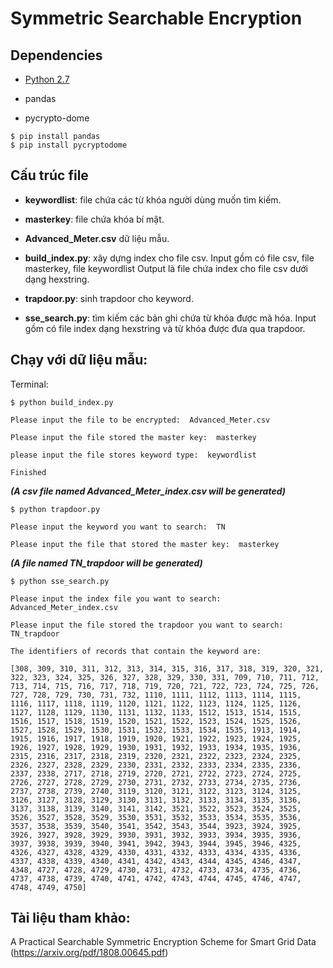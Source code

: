 # Symmetric Searchable Encryption

## Dependencies 
* [Python 2.7](https://www.python.org/download/releases/2.7/)

* pandas

* pycrypto-dome
```
$ pip install pandas
$ pip install pycryptodome
```

## Cấu trúc file

* **keywordlist**: file chứa các từ khóa người dùng muốn tìm kiếm.


* **masterkey**: file chứa khóa bí mật.



* **Advanced_Meter.csv** dữ liệu mẫu.


* **build_index.py**: xây dựng index cho file csv. 
Input gồm có file csv, file masterkey, file keywordlist
Output là file chứa index cho file csv dưới dạng hexstring.


* **trapdoor.py**: sinh trapdoor cho keyword.


* **sse_search.py**: tìm kiếm các bản ghi chứa từ khóa được mã hóa.
Input gồm có file index dạng hexstring và từ khóa được đưa qua trapdoor.



## Chạy với dữ liệu mẫu:

Terminal:

```
$ python build_index.py

Please input the file to be encrypted:  Advanced_Meter.csv

Please input the file stored the master key:  masterkey

please input the file stores keyword type:  keywordlist

Finished
```
***(A csv file named Advanced_Meter_index.csv will be generated)***

```
$ python trapdoor.py

Please input the keyword you want to search:  TN

Please input the file that stored the master key:  masterkey
```
***(A file named TN_trapdoor will be generated)***


```
$ python sse_search.py

Please input the index file you want to search:  Advanced_Meter_index.csv

Please input the file stored the trapdoor you want to search:  TN_trapdoor

The identifiers of records that contain the keyword are: 

[308, 309, 310, 311, 312, 313, 314, 315, 316, 317, 318, 319, 320, 321, 322, 323, 324, 325, 326, 327, 328, 329, 330, 331, 709, 710, 711, 712, 713, 714, 715, 716, 717, 718, 719, 720, 721, 722, 723, 724, 725, 726, 727, 728, 729, 730, 731, 732, 1110, 1111, 1112, 1113, 1114, 1115, 1116, 1117, 1118, 1119, 1120, 1121, 1122, 1123, 1124, 1125, 1126, 1127, 1128, 1129, 1130, 1131, 1132, 1133, 1512, 1513, 1514, 1515, 1516, 1517, 1518, 1519, 1520, 1521, 1522, 1523, 1524, 1525, 1526, 1527, 1528, 1529, 1530, 1531, 1532, 1533, 1534, 1535, 1913, 1914, 1915, 1916, 1917, 1918, 1919, 1920, 1921, 1922, 1923, 1924, 1925, 1926, 1927, 1928, 1929, 1930, 1931, 1932, 1933, 1934, 1935, 1936, 2315, 2316, 2317, 2318, 2319, 2320, 2321, 2322, 2323, 2324, 2325, 2326, 2327, 2328, 2329, 2330, 2331, 2332, 2333, 2334, 2335, 2336, 2337, 2338, 2717, 2718, 2719, 2720, 2721, 2722, 2723, 2724, 2725, 2726, 2727, 2728, 2729, 2730, 2731, 2732, 2733, 2734, 2735, 2736, 2737, 2738, 2739, 2740, 3119, 3120, 3121, 3122, 3123, 3124, 3125, 3126, 3127, 3128, 3129, 3130, 3131, 3132, 3133, 3134, 3135, 3136, 3137, 3138, 3139, 3140, 3141, 3142, 3521, 3522, 3523, 3524, 3525, 3526, 3527, 3528, 3529, 3530, 3531, 3532, 3533, 3534, 3535, 3536, 3537, 3538, 3539, 3540, 3541, 3542, 3543, 3544, 3923, 3924, 3925, 3926, 3927, 3928, 3929, 3930, 3931, 3932, 3933, 3934, 3935, 3936, 3937, 3938, 3939, 3940, 3941, 3942, 3943, 3944, 3945, 3946, 4325, 4326, 4327, 4328, 4329, 4330, 4331, 4332, 4333, 4334, 4335, 4336, 4337, 4338, 4339, 4340, 4341, 4342, 4343, 4344, 4345, 4346, 4347, 4348, 4727, 4728, 4729, 4730, 4731, 4732, 4733, 4734, 4735, 4736, 4737, 4738, 4739, 4740, 4741, 4742, 4743, 4744, 4745, 4746, 4747, 4748, 4749, 4750]
```

## Tài liệu tham khảo:
A Practical Searchable Symmetric Encryption
Scheme for Smart Grid Data (https://arxiv.org/pdf/1808.00645.pdf)